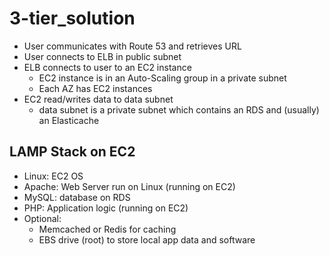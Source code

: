# 3-tier_solution
 - User communicates with Route 53 and retrieves URL
 - User connects to ELB in public subnet
 - ELB connects to user to an EC2 instance
    - EC2 instance is in an Auto-Scaling group in a private subnet
    - Each AZ has EC2 instances
 - EC2 read/writes data to data subnet
    - data subnet is a private subnet which contains an RDS and (usually) an Elasticache

## LAMP Stack on EC2
 - Linux: EC2 OS
 - Apache: Web Server run on Linux (running on EC2)
 - MySQL: database on RDS
 - PHP: Application logic (running on EC2)
 - Optional: 
    - Memcached or Redis for caching
    - EBS drive (root) to store local app data and software
